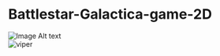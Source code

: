 # Battlestar-Galactica-game-2D

![Image Alt text]("viper.png")       
![viper](https://github.com/Ah2m1et/Battlestar-Galactica-game-2D/assets/103003160/f8b6370e-5ef1-43d7-ac26-44f7660d407f)
